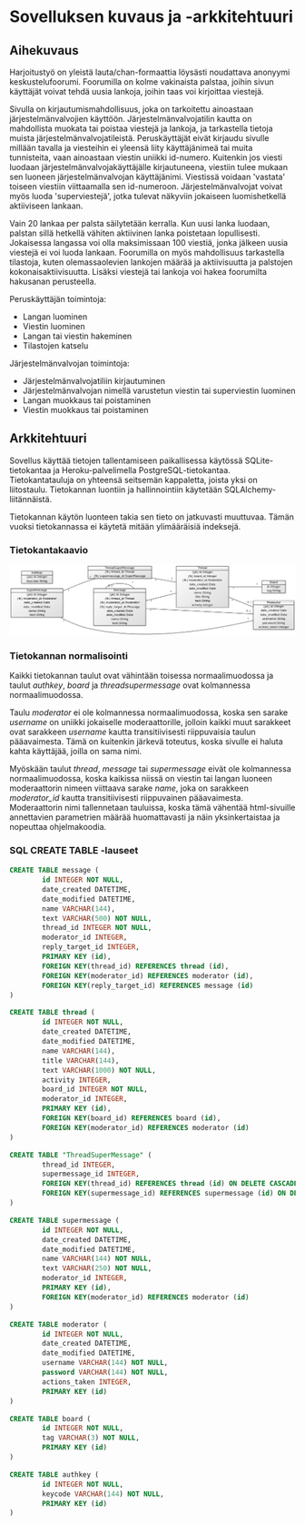 # Sovelluksen kuvaus ja -arkkitehtuuri

## Aihekuvaus

Harjoitustyö on yleistä lauta/chan-formaattia löysästi noudattava anonyymi keskustelufoorumi. Foorumilla on kolme vakinaista palstaa, joihin sivun käyttäjät voivat tehdä uusia lankoja, joihin taas voi kirjoittaa viestejä. 

Sivulla on kirjautumismahdollisuus, joka on tarkoitettu ainoastaan järjestelmänvalvojien käyttöön. Järjestelmänvalvojatilin kautta on mahdollista muokata tai poistaa viestejä ja lankoja, ja tarkastella tietoja muista järjestelmänvalvojatileistä. Peruskäyttäjät eivät kirjaudu sivulle millään tavalla ja viesteihin ei yleensä liity käyttäjänimeä tai muita tunnisteita, vaan ainoastaan viestin uniikki id-numero. Kuitenkin jos viesti luodaan järjestelmänvalvojakäyttäjälle kirjautuneena, viestiin tulee mukaan sen luoneen järjestelmänvalvojan käyttäjänimi. Viestissä voidaan 'vastata' toiseen viestiin viittaamalla sen id-numeroon. Järjestelmänvalvojat voivat myös luoda 'superviestejä', jotka tulevat näkyviin jokaiseen luomishetkellä aktiiviseen lankaan.

Vain 20 lankaa per palsta säilytetään kerralla. Kun uusi lanka luodaan, palstan sillä hetkellä vähiten aktiivinen lanka poistetaan lopullisesti. Jokaisessa langassa voi olla maksimissaan 100 viestiä, jonka jälkeen uusia viestejä ei voi luoda lankaan. Foorumilla on myös mahdollisuus tarkastella tilastoja, kuten olemassaolevien lankojen määrää ja aktiivisuutta ja palstojen kokonaisaktiivisuutta. Lisäksi viestejä tai lankoja voi hakea foorumilta hakusanan perusteella.

Peruskäyttäjän toimintoja:
- Langan luominen
- Viestin luominen
- Langan tai viestin hakeminen
- Tilastojen katselu

Järjestelmänvalvojan toimintoja:
- Järjestelmänvalvojatiliin kirjautuminen
- Järjestelmänvalvojan nimellä varustetun viestin tai superviestin luominen
- Langan muokkaus tai poistaminen
- Viestin muokkaus tai poistaminen

## Arkkitehtuuri

Sovellus käyttää tietojen tallentamiseen paikallisessa käytössä SQLite-tietokantaa ja Heroku-palvelimella PostgreSQL-tietokantaa. Tietokantatauluja on yhteensä seitsemän kappaletta, joista yksi on liitostaulu. Tietokannan luontiin ja hallinnointiin käytetään SQLAlchemy-liitännäistä.

Tietokannan käytön luonteen takia sen tieto on jatkuvasti muuttuvaa. Tämän vuoksi tietokannassa ei käytetä mitään ylimääräisiä indeksejä.

### Tietokantakaavio

<img src="https://github.com/Tubaias/tsohalauta/blob/master/documentation/db_diagram.png" width="1280">

### Tietokannan normalisointi

Kaikki tietokannan taulut ovat vähintään toisessa normaalimuodossa ja taulut _authkey_, _board_ ja _threadsupermessage_ ovat kolmannessa normaalimuodossa.  

Taulu _moderator_ ei ole kolmannessa normaalimuodossa, koska sen sarake _username_ on uniikki jokaiselle moderaattorille, jolloin kaikki muut sarakkeet ovat sarakkeen _username_ kautta transitiivisesti riippuvaisia taulun pääavaimesta. Tämä on kuitenkin järkevä toteutus, koska sivulle ei haluta kahta käyttäjää, joilla on sama nimi.  

Myöskään taulut _thread_, _message_ tai _supermessage_ eivät ole kolmannessa normaalimuodossa, koska kaikissa niissä on viestin tai langan luoneen moderaattorin nimeen viittaava sarake _name_, joka on sarakkeen _moderator_id_ kautta transitiivisesti riippuvainen pääavaimesta. Moderaattorin nimi tallennetaan tauluissa, koska tämä vähentää html-sivuille annettavien parametrien määrää huomattavasti ja näin yksinkertaistaa ja nopeuttaa ohjelmakoodia.

### SQL CREATE TABLE -lauseet

```SQL
CREATE TABLE message (
        id INTEGER NOT NULL, 
        date_created DATETIME, 
        date_modified DATETIME, 
        name VARCHAR(144), 
        text VARCHAR(500) NOT NULL, 
        thread_id INTEGER NOT NULL, 
        moderator_id INTEGER, 
        reply_target_id INTEGER, 
        PRIMARY KEY (id), 
        FOREIGN KEY(thread_id) REFERENCES thread (id), 
        FOREIGN KEY(moderator_id) REFERENCES moderator (id), 
        FOREIGN KEY(reply_target_id) REFERENCES message (id)
)
```

```SQL
CREATE TABLE thread (
        id INTEGER NOT NULL, 
        date_created DATETIME, 
        date_modified DATETIME, 
        name VARCHAR(144), 
        title VARCHAR(144), 
        text VARCHAR(1000) NOT NULL, 
        activity INTEGER, 
        board_id INTEGER NOT NULL, 
        moderator_id INTEGER, 
        PRIMARY KEY (id), 
        FOREIGN KEY(board_id) REFERENCES board (id), 
        FOREIGN KEY(moderator_id) REFERENCES moderator (id)
)
```

```SQL
CREATE TABLE "ThreadSuperMessage" (
        thread_id INTEGER, 
        supermessage_id INTEGER, 
        FOREIGN KEY(thread_id) REFERENCES thread (id) ON DELETE CASCADE, 
        FOREIGN KEY(supermessage_id) REFERENCES supermessage (id) ON DELETE CASCADE
)
```

```SQL
CREATE TABLE supermessage (
        id INTEGER NOT NULL, 
        date_created DATETIME, 
        date_modified DATETIME, 
        name VARCHAR(144) NOT NULL, 
        text VARCHAR(250) NOT NULL, 
        moderator_id INTEGER, 
        PRIMARY KEY (id), 
        FOREIGN KEY(moderator_id) REFERENCES moderator (id)
)

```

```SQL
CREATE TABLE moderator (
        id INTEGER NOT NULL, 
        date_created DATETIME, 
        date_modified DATETIME, 
        username VARCHAR(144) NOT NULL, 
        password VARCHAR(144) NOT NULL, 
        actions_taken INTEGER, 
        PRIMARY KEY (id)
)
```

```SQL
CREATE TABLE board (
        id INTEGER NOT NULL, 
        tag VARCHAR(3) NOT NULL, 
        PRIMARY KEY (id)
)
```

```SQL
CREATE TABLE authkey (
        id INTEGER NOT NULL, 
        keycode VARCHAR(144) NOT NULL, 
        PRIMARY KEY (id)
)
```
